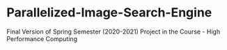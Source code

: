 # Parallelized-Image-Search-Engine
Final Version of Spring Semester (2020-2021) Project in the Course - High Performance Computing
